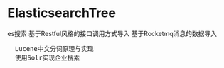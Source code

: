 # ElasticsearchTree
es搜索
  基于Restful风格的接口调用方式导入
  基于Rocketmq消息的数据导入
  
<pre>
  Lucene中文分词原理与实现
  使用Solr实现企业搜索
</pre>
